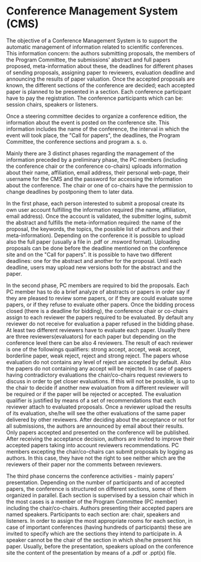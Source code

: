 # Conference	Management	System	(CMS)

<p>The	 objective	 of	 a	 Conference	 Management	 System	 is	 to	 support	 the	 automatic	
management	 of	 information	 related	 to	 scientific	 conferences.	 	 This	 information	 concern:	
the	 authors	 submitting	 proposals,	 the	 members	 of	 the	 Program	 Committee,	 the	
submissions'	 abstract and	 full	 papers	 proposed, meta-information	 about	 these,	 the	
deadlines	 for	 different	 phases	 of	 sending	 proposals,	 assigning	 paper	 to	 reviewers,	
evaluation	 deadline	 and	 announcing	 the	 results	 of	 paper	 valuation.	 	 Once	 the	 accepted	
proposals	are	 known,	the	different	 sections	 of	 the	conference	are	decided; each	accepted	
paper	is	planned	to	be presented in a	section. Each	conference	participant	have	to	pay	the	
registration.	 The	 conference	 participants	 which	 can	 be:	 session	 chairs,	 speakers	 or	
listeners. </p>

<p>Once	a	steering	committee	decides	to	organize	a	conference	edition,	the	information	about	
the	 event	 is	 posted	 on	 the	 conference	 site.	 	 This	 information	 includes the	 name	 of	 the	
conference,	 the	 interval in	 which	 the	 event	 will	 took	 place,	 the	 "Call	 for	 papers",	 the	
deadlines,	the	Program	Committee,	the	conference	sections	and	program	a. s.	o.</p>

<p>Mainly	there	are	3	distinct	phases	regarding	the	management	of	the	information preceded	
by	a	preliminary	phase,	the	PC	members	(including	the	conference	chair	or	the	conference	
co-chairs)	uploads	information	about	 their	name,	affiliation,	email	address,	 their	personal	
web-page,	 their	 username	 for	 the	 CMS	 and	 the	 password	 for	 accessing	 the	 information	
about	 the	 conference.	 The	 chair	 or	 one	 of	 co-chairs	 have	 the	 permission	 to	 change	
deadlines	by	postponing	them	to	later	data.</p>

<p>In	the	first	phase,	each	person	interested	to	submit	a	proposal	create	its	own	user	account	
fulfilling	the	information	required	(the	name,	affiliation,	email	address).		Once	the	account	
is	 validated,	 the	 submitter	 logins,	 submit	 the	 abstract	 and	 fulfills	 the	 meta-information	
required:	 the	 name	 of	 the	 proposal,	 the	 keywords,	 the	 topics,	 the	 possible	list	 of	authors	
and	their	meta-information).		Depending	on	the	conference	it	is	possible	to	upload	also	the	
full	 paper	 (usually	 a	 file	 in	 .pdf	 or	 .msword	 format).	 	 Uploading	 proposals	 can	 be	 done	
before	 the	 deadline	mentioned	 on	 the	 conference	 site	 and	 on	 the	 "Call	 for	 papers".	 	 It	is	
possible	to	have	two	different	deadlines:	one	for	the	abstract	and	another	for	the	proposal.		
Until	each	deadline,	users	may	upload	new	versions	both	for	the	abstract	and	the	paper.

<p>In	the	second	phase,	PC members	are	required	to	bid	the	proposals.		Each	PC	member	has	
to	do	a	brief	analyze	of	abstracts	or	papers	in	order	say	if	they	are	pleased	to	review	some	
papers,	or	if	they	are	could evaluate	some	papers, or	if	they	refuse	to	evaluate	other	papers.		
Once	 the	bidding	process	closed	(there	is	a	deadline	 for	bidding),	 the	conference	chair	or	
co-chairs	 assign	 to	 each	 reviewer	 the	 papers	 required	 to	 be	 evaluated.	 	 By	 default	 any	
reviewer	do	not	receive	 for	evaluation	a	paper	refused in	the	bidding	phase.		At	least	two	
different	 reviewers	 have	 to	 evaluate	 each	 paper.	 	 Usually	 there	 are	 three	
reviewers(evaluators)	 for	each	paper	but	depending	on	 the	conference	level	 there	can	be	
also	 4	 reviewers.	 	 The	 result	 of	 each	 reviewer	 is	 one	 of	 the	 followings	 qualifiers:	 strong	
accept,	 accept,	 weak	 accept,	 borderline	 paper,	 weak	 reject, reject	 and	 strong	 reject.	 	The	
papers	whose	evaluation	do	not	contains	any	level	of	reject are	accepted	by	default.		Also	
the	 papers	 do	 not	 containing	 any	 accept	 will	 be	 rejected.	 	 In case	 of	 papers	 having	
contradictory	evaluations the	chair/co-chairs	request	reviewers	 to	discuss	in	order	 to	get	
closer	evaluations.		 If	 this	will	not	be	possible,	is	up	 to	 the	chair	 to	decide	if	another	new	
evaluation	 from	 a	 different	 reviewer	 will	 be	 required	 or	 if	 the	 paper	 will	 be	 rejected	 or	
accepted.		The	evaluation	qualifier	is	justified	by	means	of	a	set	of	recommendations	 that	
each	 reviewer	 attach	 to	 evaluated	 proposals.	 	 Once	 a	 reviewer	 upload	 the	 results	 of	 its	
evaluation,	 she/he	 will	 see	 the	 other	 evaluations	 of	 the	 same	 paper	 delivered	 by	 other	
reviewers.		After	deciding	about	the	acceptance	or	not	for	all	submissions,	the	authors	are	
announced	 by	 email	 about	 their	 results.	 	 Only	 papers	 accepted	 and	 presented	 on	 the conference	will	be	published.		After	receiving	the	acceptance	decision,	authors	are	invited	
to	 improve	 their	 accepted	 papers	 taking	 into	 account	 reviewers	 recommendations.	 	 PC	
members	excepting	the	chair/co-chairs	can	submit	proposals	by	logging	as	authors.		In	this	
case,	they	have	not	the	right	to	see	neither	which	are	the	reviewers	of	their	paper	nor	the	
comments	between	reviewers.</p>
<p>The	 third	 phase	 concerns	 the	 conference	 activities	 - mainly	 papers'	 presentation.		
Depending	 on	 the	 number	 of	 participants	 and	 of	 accepted	 papers,	 the	 conference	 is	
structured	 on	 different	 sections,	 some	 of	 them	 organized	 in	 parallel.	 	 Each	 section	 is	
supervised	 by	 a	 session	 chair	 which	 in	 the	 most	 cases	 is	 a	 member	 of	 the	 Program	
Committee	(PC member)	including	the	chair/co-chairs.		Authors	presenting	their	accepted	
papers	are	named	speakers.		Participants	to	each	section	are:	chair,	speakers	and	listeners.		
In	 order	 to	 assign	 the	 most	 appropriate	 rooms	 for	 each	 section,	 in	 case	 of	 important	
conferences	 (having	 hundreds	 of	 participants)	 these	 are	invited	to	 specify	 which	 are	 the	
sections	they	intend	to	participate	in.		A	speaker	cannot	be	the	chair	of	the	section	in	which	
she/he	 present	 his	 paper.	 	 Usually,	 before	 the	 presentation,	 speakers	 upload	 on	 the	
conference	site	the	content	of	the	presentation	by	means	of	a	.pdf	or	.ppt(x)	file.</p>
